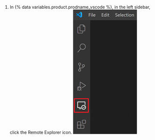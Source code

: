 1. In {% data variables.product.prodname_vscode %}, in the left sidebar, click the Remote Explorer icon.
 ![The Remote Explorer icon in {% data variables.product.prodname_vscode %}](/assets/images/help/codespaces/click-remote-explorer-icon-vscode.png)